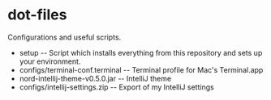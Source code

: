# dot-files

Configurations and useful scripts.

* setup -- Script which installs everything from this repository and sets up your environment.
* configs/terminal-conf.terminal -- Terminal profile for Mac's Terminal.app
* nord-intellij-theme-v0.5.0.jar -- IntelliJ theme
* configs/intellij-settings.zip -- Export of my IntelliJ settings
